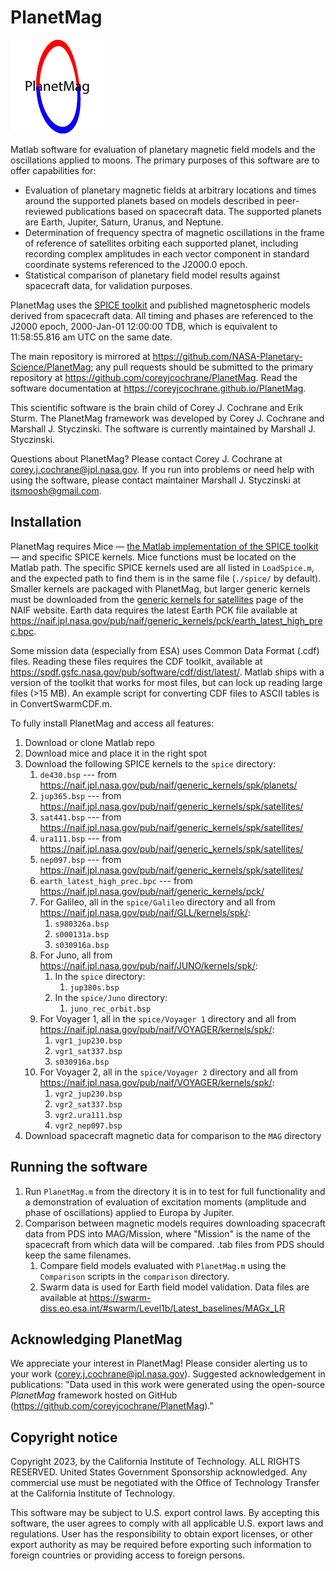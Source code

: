 # PlanetMag
![PlanetMag logo](misc/PlanetMag_logoDocs.png)

Matlab software for evaluation of planetary magnetic field models and the oscillations applied to moons. The primary purposes of this software are to offer capabilities for:
* Evaluation of planetary magnetic fields at arbitrary locations and times around the supported planets based on models described in peer-reviewed publications based on spacecraft data. The supported planets are Earth, Jupiter, Saturn, Uranus, and Neptune.
* Determination of frequency spectra of magnetic oscillations in the frame of reference of satellites orbiting each supported planet, including recording complex amplitudes in each vector component in standard coordinate systems referenced to the J2000.0 epoch.
* Statistical comparison of planetary field model results against spacecraft data, for validation purposes.

PlanetMag uses the [SPICE toolkit](https://naif.jpl.nasa.gov/naif/toolkit.html) and published magnetospheric models derived from spacecraft data. All timing and phases are referenced to the J2000 epoch, 2000-Jan-01 12:00:00 TDB, which is equivalent to 11:58:55.816 am UTC on the same date.

The main repository is mirrored at <https://github.com/NASA-Planetary-Science/PlanetMag>; any pull requests should be submitted to the primary repository at <https://github.com/coreyjcochrane/PlanetMag>. Read the software documentation at <https://coreyjcochrane.github.io/PlanetMag>.

This scientific software is the brain child of Corey J. Cochrane and Erik Sturm. The PlanetMag framework was developed by Corey J. Cochrane and Marshall J. Styczinski. The software is currently maintained by Marshall J. Styczinski.

Questions about PlanetMag? Please contact Corey J. Cochrane at corey.j.cochrane@jpl.nasa.gov. If you run into problems or need help with using the software, please contact maintainer Marshall J. Styczinski at itsmoosh@gmail.com.

## Installation
PlanetMag requires Mice — [the Matlab implementation of the SPICE toolkit](https://naif.jpl.nasa.gov/naif/toolkit_MATLAB.html) — and specific SPICE kernels. Mice functions must be located on the Matlab path. The specific SPICE kernels used are all listed in `LoadSpice.m`, and the expected path to find them is in the same file (`./spice/` by default). Smaller kernels are packaged with PlanetMag, but larger generic kernels must be downloaded from the [generic kernels for satellites](https://naif.jpl.nasa.gov/pub/naif/generic_kernels/spk/satellites/) page of the NAIF website. Earth data requires the latest Earth PCK file available at <https://naif.jpl.nasa.gov/pub/naif/generic_kernels/pck/earth_latest_high_prec.bpc>.

Some mission data (especially from ESA) uses Common Data Format (.cdf) files. Reading these files requires the CDF toolkit, available at <https://spdf.gsfc.nasa.gov/pub/software/cdf/dist/latest/>. Matlab ships with a version of the toolkit that works for most files, but can lock up reading large files (>15 MB). An example script for converting CDF files to ASCII tables is in ConvertSwarmCDF.m.

To fully install PlanetMag and access all features:
1. Download or clone Matlab repo
1. Download mice and place it in the right spot
1. Download the following SPICE kernels to the ``spice`` directory:
   1. ``de430.bsp`` --- from <https://naif.jpl.nasa.gov/pub/naif/generic_kernels/spk/planets/>
   1. ``jup365.bsp`` --- from <https://naif.jpl.nasa.gov/pub/naif/generic_kernels/spk/satellites/>
   1. ``sat441.bsp`` --- from <https://naif.jpl.nasa.gov/pub/naif/generic_kernels/spk/satellites/>
   1. ``ura111.bsp`` --- from <https://naif.jpl.nasa.gov/pub/naif/generic_kernels/spk/satellites/>
   1. ``nep097.bsp`` --- from <https://naif.jpl.nasa.gov/pub/naif/generic_kernels/spk/satellites/>
   1. ``earth_latest_high_prec.bpc`` --- from <https://naif.jpl.nasa.gov/pub/naif/generic_kernels/pck/>
   1. For Galileo, all in the ``spice/Galileo`` directory and all from <https://naif.jpl.nasa.gov/pub/naif/GLL/kernels/spk/>:
         1. ``s980326a.bsp``
         1. ``s000131a.bsp``
         1. ``s030916a.bsp``
   1. For Juno, all from <https://naif.jpl.nasa.gov/pub/naif/JUNO/kernels/spk/>:
         1. In the ``spice`` directory:
            1.  ``jup380s.bsp``
         1. In the ``spice/Juno`` directory:
            1.  ``juno_rec_orbit.bsp``
   1. For Voyager 1, all in the ``spice/Voyager 1`` directory and all from <https://naif.jpl.nasa.gov/pub/naif/VOYAGER/kernels/spk/>:
         1. ``vgr1_jup230.bsp``
         1. ``vgr1_sat337.bsp``
         1. ``s030916a.bsp``
   1. For Voyager 2, all in the ``spice/Voyager 2`` directory and all from <https://naif.jpl.nasa.gov/pub/naif/VOYAGER/kernels/spk/>:
         1. ``vgr2_jup230.bsp``
         1. ``vgr2_sat337.bsp``
         1. ``vgr2.ura111.bsp``
         1. ``vgr2_nep097.bsp``
1. Download spacecraft magnetic data for comparison to the ``MAG`` directory

## Running the software
1. Run `PlanetMag.m` from the directory it is in to test for full functionality and a demonstration of evaluation of excitation moments (amplitude and phase of oscillations) applied to Europa by Jupiter.
1. Comparison between magnetic models requires downloading spacecraft data from PDS into MAG/Mission, where "Mission" is the name of the spacecraft from which data will be compared. .tab files from PDS should keep the same filenames. 
    1. Compare field models evaluated with `PlanetMag.m` using the `Comparison` scripts in the `comparison` directory.
    1. Swarm data is used for Earth field model validation. Data files are available at <https://swarm-diss.eo.esa.int/#swarm/Level1b/Latest_baselines/MAGx_LR>

## Acknowledging PlanetMag
We appreciate your interest in PlanetMag! Please consider alerting us to your work (corey.j.cochrane@jpl.nasa.gov). Suggested acknowledgement in publications: "Data used in this work were generated using the open-source _PlanetMag_ framework hosted on GitHub (<https://github.com/coreyjcochrane/PlanetMag>)."

## Copyright notice
Copyright 2023, by the California Institute of Technology. ALL RIGHTS RESERVED. United States Government Sponsorship acknowledged. Any commercial use must be negotiated with the Office of Technology Transfer at the California Institute of Technology.

This software may be subject to U.S. export control laws. By accepting this software, the user agrees to comply with all applicable U.S. export laws and regulations. User has the responsibility to obtain export licenses, or other export authority as may be required before exporting such information to foreign countries or providing access to foreign persons.
